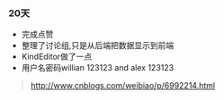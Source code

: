 

### 20天
*	完成点赞
*	整理了讨论组,只是从后端把数据显示到前端
*	KindEditor做了一点
*	用户名密码willian  123123  and  alex 123123

>	http://www.cnblogs.com/weibiao/p/6992214.html

